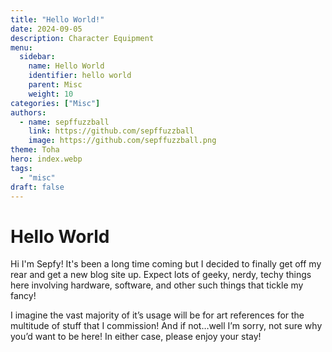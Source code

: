 ```yaml
---
title: "Hello World!"
date: 2024-09-05
description: Character Equipment
menu:
  sidebar:
    name: Hello World
    identifier: hello world
    parent: Misc
    weight: 10
categories: ["Misc"]
authors:
  - name: sepffuzzball
    link: https://github.com/sepffuzzball
    image: https://github.com/sepffuzzball.png
theme: Toha
hero: index.webp
tags:
  - "misc"
draft: false
---
```


# Hello World

Hi I'm Sepfy! It's been a long time coming but I decided to finally get off my rear and get a new blog site up. Expect lots of geeky, nerdy, techy things here involving hardware, software, and other such things that tickle my fancy!

I imagine the vast majority of it’s usage will be for art references for the multitude of stuff that I commission! And if not…well I’m sorry, not sure why you’d want to be here! In either case, please enjoy your stay!